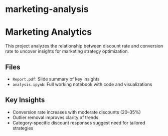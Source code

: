 # marketing-analysis
# Marketing Analytics 

This project analyzes the relationship between discount rate and conversion rate to uncover insights for marketing strategy optimization.

## Files
- `Report.pdf`: Slide summary of key insights
- `analysis.ipynb`: Full working notebook with code and visualizations

## Key Insights
- Conversion rate increases with moderate discounts (20–35%)
- Outlier removal improves clarity of trends
- Category-specific discount responses suggest need for tailored strategies


